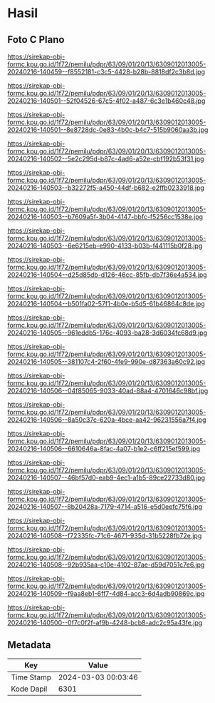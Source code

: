 # Hasil

## Foto C Plano

https://sirekap-obj-formc.kpu.go.id/1f72/pemilu/pdpr/63/09/01/20/13/6309012013005-20240216-140459--f8552181-c3c5-4428-b28b-8818df2c3b8d.jpg

https://sirekap-obj-formc.kpu.go.id/1f72/pemilu/pdpr/63/09/01/20/13/6309012013005-20240216-140501--52f04526-67c5-4f02-a487-6c3e1b460c48.jpg

https://sirekap-obj-formc.kpu.go.id/1f72/pemilu/pdpr/63/09/01/20/13/6309012013005-20240216-140501--8e8728dc-0e83-4b0c-b4c7-515b9060aa3b.jpg

https://sirekap-obj-formc.kpu.go.id/1f72/pemilu/pdpr/63/09/01/20/13/6309012013005-20240216-140502--5e2c295d-b87c-4ad6-a52e-cbf192b53f31.jpg

https://sirekap-obj-formc.kpu.go.id/1f72/pemilu/pdpr/63/09/01/20/13/6309012013005-20240216-140503--b32272f5-a450-44df-b682-e2ffb0233918.jpg

https://sirekap-obj-formc.kpu.go.id/1f72/pemilu/pdpr/63/09/01/20/13/6309012013005-20240216-140503--b7609a5f-3b04-4147-bbfc-f5256cc1538e.jpg

https://sirekap-obj-formc.kpu.go.id/1f72/pemilu/pdpr/63/09/01/20/13/6309012013005-20240216-140503--6e6215eb-e990-4133-b03b-f441115b0f28.jpg

https://sirekap-obj-formc.kpu.go.id/1f72/pemilu/pdpr/63/09/01/20/13/6309012013005-20240216-140504--d25d85db-d126-46cc-85fb-db7f36e4a534.jpg

https://sirekap-obj-formc.kpu.go.id/1f72/pemilu/pdpr/63/09/01/20/13/6309012013005-20240216-140504--b501fa02-57f1-4b0e-b5d5-61b46864c8de.jpg

https://sirekap-obj-formc.kpu.go.id/1f72/pemilu/pdpr/63/09/01/20/13/6309012013005-20240216-140505--961eddb5-176c-4093-ba28-3d6034fc68d9.jpg

https://sirekap-obj-formc.kpu.go.id/1f72/pemilu/pdpr/63/09/01/20/13/6309012013005-20240216-140505--381107c4-2f60-4fe9-990e-d87363a60c92.jpg

https://sirekap-obj-formc.kpu.go.id/1f72/pemilu/pdpr/63/09/01/20/13/6309012013005-20240216-140506--04f85065-9033-40ad-88a4-4701646c98bf.jpg

https://sirekap-obj-formc.kpu.go.id/1f72/pemilu/pdpr/63/09/01/20/13/6309012013005-20240216-140506--8a50c37c-620a-4bce-aa42-96231556a7f4.jpg

https://sirekap-obj-formc.kpu.go.id/1f72/pemilu/pdpr/63/09/01/20/13/6309012013005-20240216-140506--6610646a-8fac-4a07-b1e2-c6ff215ef599.jpg

https://sirekap-obj-formc.kpu.go.id/1f72/pemilu/pdpr/63/09/01/20/13/6309012013005-20240216-140507--46bf57d0-eab9-4ec1-a1b5-89ce22733d80.jpg

https://sirekap-obj-formc.kpu.go.id/1f72/pemilu/pdpr/63/09/01/20/13/6309012013005-20240216-140507--8b20428a-7179-4714-a516-e5d0eefc75f6.jpg

https://sirekap-obj-formc.kpu.go.id/1f72/pemilu/pdpr/63/09/01/20/13/6309012013005-20240216-140508--f72335fc-71c6-4671-935d-31b5228fb72e.jpg

https://sirekap-obj-formc.kpu.go.id/1f72/pemilu/pdpr/63/09/01/20/13/6309012013005-20240216-140508--92b935aa-c10e-4102-87ae-d59d7051c7e6.jpg

https://sirekap-obj-formc.kpu.go.id/1f72/pemilu/pdpr/63/09/01/20/13/6309012013005-20240216-140509--f9aa8eb1-6ff7-4d84-acc3-6d4adb90869c.jpg

https://sirekap-obj-formc.kpu.go.id/1f72/pemilu/pdpr/63/09/01/20/13/6309012013005-20240216-140500--0f7c0f2f-af9b-4248-bcb8-adc2c95a43fe.jpg


## Metadata

| Key        | Value               |
| ---------- | ------------------- |
| Time Stamp | 2024-03-03 00:03:46 |
| Kode Dapil | 6301                |



